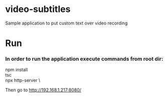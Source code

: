 # video-subtitles
Sample application to put custom text over video recording

# Run
### In order to run the application execute commands from root dir:
npm install \
tsc \
npx http-server \

Then go to http://192.168.1.217:8080/